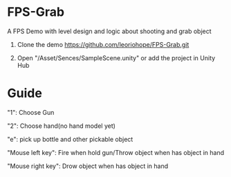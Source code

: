 # FPS-Grab
A FPS Demo with level design and logic about shooting and grab object

1. Clone the demo
https://github.com/leoriohope/FPS-Grab.git

2. Open "/Asset/Sences/SampleScene.unity" or add the project in Unity Hub

# Guide

"1": Choose Gun

"2": Choose hand(no hand model yet)

"e": pick up bottle and other pickable object

"Mouse left key":  Fire when hold gun/Throw object when has object in hand

"Mouse right key": Drow object when has object in hand
